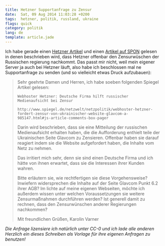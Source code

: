 ```yaml
---
title: Hetzner Supportanfrage zu Zensur
date:  Sat, 09 Aug 2014 11:03:28 +0200
tags:  hetzner, politik, russland, ukraine
flags: quick
category: politik
lang: de
template: article.jade
---
```


Ich habe gerade einen
[Hetzner Artikel](http://www.heise.de/newsticker/meldung/Reporter-ohne-Grenzen-Russland-versucht-im-Ausland-zu-zensieren-2289163.html?wt_mc=rss.ho.beitrag.rdf)
und einen
[Artikel auf SPON](http://www.spiegel.de/netzwelt/netzpolitik/webhoster-hetzner-fordert-zensur-von-ukrainischer-website-glavcom-a-985147.html#js-article-comments-box-pager)
gelesen in denen beschrieben wird, dass Hetzner offenbar den
Zensurwüschen der Russischen regierung nachkommt. Das passt
mir nicht, weil mein eigener Server ja auch bei Hetzner
läuft, also habe ich beschlossen mal ne Supportanfrage zu
senden (und so vielleicht etwas Druck aufzubauen):

> Sehr geehrte Damen und Herren,
> ich habe soeben folgenden Spiegel Artikel gelesen:
>
>     Webhoster Hetzner: Deutsche Firma hilft russischer Medienaufsicht bei Zensur
>
>     http://www.spiegel.de/netzwelt/netzpolitik/webhoster-hetzner-fordert-zensur-von-ukrainischer-website-glavcom-a-985147.html#js-article-comments-box-pager
>
> Darin wird beschrieben, dass sie eine Mitteilung der russischen Medienaufsicht erhalten haben, die die Aufforderung enthielt teile der Ukrainischen Seite Glavcom zu Zensieren.
> Offenbar haben sie darauf reagiert indem sie die Website aufgefordert haben, die Inhalte vom Netz zu nehmen.
>
> Das irritiert mich sehr, denn sie sind einen Deutsche Firma und ich hätte von ihnen erwartet, dass sie die Interessen ihrer Kunden wahren.
>
> Bitte erläutern sie, wie rechtfertigen sie diese Vorgehensweise? Inwiefern widersprechen die Inhalte auf der Seite Glavcom Punkt 6.2 ihrer AGB?
> Im lichte auf meine eigenen Webseiten, möchte ich außerdem wissen unter welchen Voraussetzungen sie weitere Zensurmaßnahmen durchführen werden? Ist generell damit zu rechnen, dass den Zensurwünschen anderer Regierungen nachkommen?
>
> Mit freundlichen Grüßen,
> Karolin Varner

*Die Anfrage lizensiere ich natürlich unter CC-0 und ich
lade alle anderen Herzlich ein dieses Schreiben als Vorlage
für ihre eigenen Anfragen zu benutzen!*
